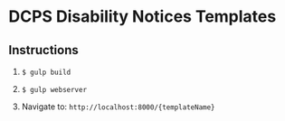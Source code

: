 # DCPS Disability Notices Templates

## Instructions

1. `$ gulp build`

2. `$ gulp webserver`

3. Navigate to: `http://localhost:8000/{templateName}`
